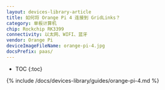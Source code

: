 ```yaml
---
layout: devices-library-article
title: 如何将 Orange Pi 4 连接到 GridLinks？
category: 单板计算机
chip: Rockchip RK3399
connectivity: 以太网、WIFI、蓝牙
vendor: Orange Pi
deviceImageFileName: orange-pi-4.jpg
docsPrefix: paas/
---
```



* TOC
{:toc}

{% include /docs/devices-library/guides/orange-pi-4.md %}